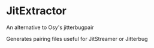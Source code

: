 # JitExtractor
An alternative to Osy's jitterbugpair

Generates pairing files useful for JitStreamer or Jitterbug
